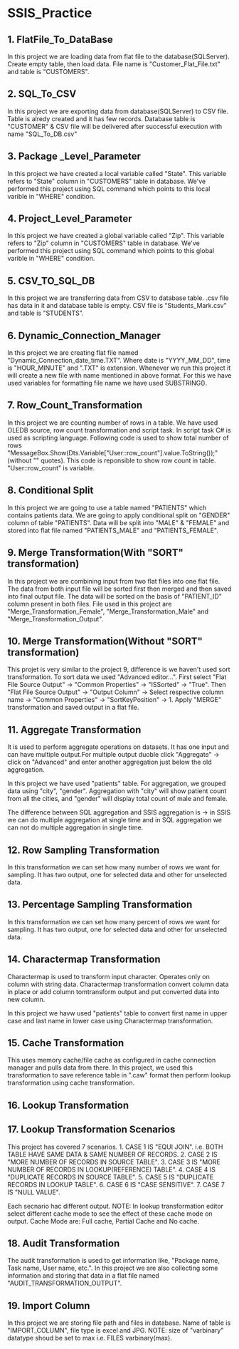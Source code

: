 # SSIS_Practice
## 1. FlatFile_To_DataBase
In this project we are loading data from flat file to the database(SQLServer).
Create empty table, then load data. File name is "Customer_Flat_File.txt" and table is "CUSTOMERS".

## 2. SQL_To_CSV
In this project we are exporting data from database(SQLServer) to CSV file.
Table is alredy created and it has few records.
Database table is "CUSTOMER" & CSV file will be delivered after successful execution with name "SQL_To_DB.csv"

## 3. Package _Level_Parameter
In this project we have created a local variable called "State".
This variable refers to "State" column in "CUSTOMERS" table in database.
We've performed this project using SQL command which points to this local varible in "WHERE" condition.

## 4. Project_Level_Parameter
In this project we have created a global variable called "Zip".
This variable refers to "Zip" column in "CUSTOMERS" table in database.
We've performed this project using SQL command which points to this global varible in "WHERE" condition.

## 5. CSV_TO_SQL_DB
In this project we are transferring data from CSV to database table.
.csv file has data in it and database table is empty.
CSV file is "Students_Mark.csv" and table is "STUDENTS".

## 6. Dynamic_Connection_Manager
In this project we are creating flat file named "Dynamic_Connection_date_time.TXT". Where date is "YYYY_MM_DD",
time is "HOUR_MINUTE" and ".TXT" is extension. Whenever we run this project it will create a new file with name
mentioned in above format. For this we have used variables for formatting file name we have used SUBSTRING(). 

## 7. Row_Count_Transformation
In this project we are counting number of rows in a table. We have used OLEDB source, row count transformation and
script task. In script task C# is used as scripting language. Following code is used to show total number of rows
"MessageBox.Show(Dts.Variable["User::row_count"].value.ToString());" (without "" quotes). This code is reponsible to 
show row count in table. "User::row_count" is variable.

## 8. Conditional Split
In this project we are going to use a table named "PATIENTS" which contains patients data. We are going to apply 
conditional split on "GENDER" column of table "PATIENTS". Data will be split into "MALE" & "FEMALE" and stored into
flat file named "PATIENTS_MALE" and "PATIENTS_FEMALE".

## 9. Merge Transformation(With "SORT" transformation)
In this project we are combining input from two flat files into one flat file. The data from both input file will be
sorted first then merged and then saved into final output file. The data will be sorted on the basis of "PATIENT_ID"
column present in both files. File used in this project are "Merge_Transformation_Female", "Merge_Transformation_Male"
and "Merge_Transformation_Output".

## 10. Merge Transformation(Without "SORT" transformation)
This projet is very similar to the project 9, difference is we haven't used sort transformation. To sort data we used
"Advanced editor...". First select "Flat File Source Output" -> "Common Properties" -> "ISSorted" -> "True". Then
"Flat File Source Output" -> "Output Column" -> Select respective column name -> "Common Properties" -> "SortKeyPosition" -> 1.
Apply "MERGE" transformation and saved output in a flat file.

## 11. Aggregate Transformation
It is used to perform aggregate operations on datasets. It has one input and can have multiple output.For multiple output
duoble click "Aggregate" -> click on "Advanced" and enter another aggregation just below the old aggregation.

In this project we have used "patients" table. For aggregation, we grouped data using "city", "gender". 
Aggregation with "city" will show patient count from all the cities, and "gender" will display total count of male and female.

The difference between SQL aggregation and SSIS aggregation is -> in SSIS we can do multiple aggregation at single time and
in SQL aggregation we can not do multiple aggregation in single time.

## 12. Row Sampling Transformation
In this transformation we can set how many number of rows we want for sampling. It has two output, one for selected data
and other for unselected data.
## 13. Percentage Sampling Transformation
In this transformation we can set how many percent of rows we want for sampling. It has two output, one for selected data
and other for unselected data.

## 14. Charactermap Transformation
Charactermap is used to transform input character. Operates only on column with string data.
Charactermap transformation convert column data in place or add column tomtransform output and put converted data into new column.

In this project we havw used "patients" table to convert first name in upper case and last name in lower case using Charactermap transformation.
## 15. Cache Transformation
This uses memory cache/file cache as configured in cache connection manager and pulls data from there.
In this project, we used this transformation to save reference table in ".caw" format then perform lookup transformation using cache transformation.

## 16. Lookup Transformation
## 17. Lookup Transformation Scenarios
This project has covered 7 scenarios. 1. CASE 1 IS "EQUI JOIN". i.e. BOTH TABLE HAVE SAME DATA & SAME NUMBER OF RECORDS.
2. CASE 2 IS "MORE NUMBER OF RECORDS IN SOURCE TABLE". 3. CASE 3 IS "MORE NUMBER OF RECORDS IN LOOKUP(REFERENCE) TABLE".
4. CASE 4 IS "DUPLICATE RECORDS IN SOURCE TABLE". 5. CASE 5 IS "DUPLICATE RECORDS IN LOOKUP TABLE".
6. CASE 6 IS "CASE SENSITIVE". 7. CASE 7 IS "NULL VALUE".

Each secnario hac different output. NOTE: In lookup transformation editor select different cache mode to see the effect
of these cache mode on output. Cache Mode are: Full cache, Partial Cache and No cache.

## 18. Audit Transformation
The audit transformation is used to get information like, "Package name, Task name, User name, etc.". In this project
we are also collecting some information and storing that data in a flat file named "AUDIT_TRANSFORMATION_OUTPUT".

## 19. Import Column
In this project we are storing file path and files in database. Name of table is "IMPORT_COLUMN", file type is excel and JPG.
NOTE: size of "varbinary" datatype shoud be set to max i.e. FILES varbinary(max). 
